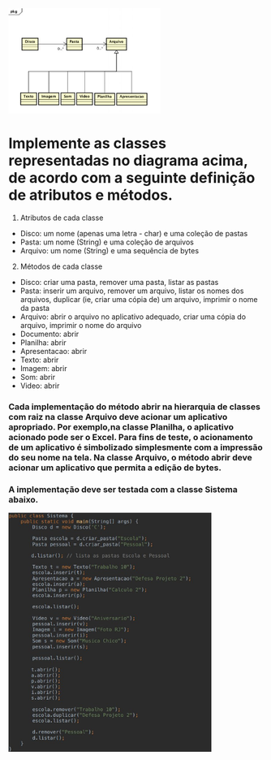 <img src="img/trabalho6.jpg" width=300>

# Implemente	as classes	representadas no	diagrama	acima,	de	acordo	com	a seguinte	definição	de	atributos	e	métodos.

1.	Atributos de	cada	classe
* Disco: um	nome (apenas	uma	letra	- char) e	uma	coleção	de	pastas
* Pasta: um	nome	(String)	e	uma	coleção	de	arquivos
* Arquivo: um	nome (String) e	uma	sequência	de	bytes
2.	Métodos de	cada	classe
* Disco: criar	uma	pasta,	remover	uma	pasta,	listar	as	pastas
* Pasta: inserir um	arquivo,	remover	um	arquivo,	listar	os nomes	dos
arquivos, duplicar	(ie,	criar	uma cópia	de)	um	arquivo,	imprimir	o nome da pasta
* Arquivo:	abrir o	arquivo no	aplicativo	adequado,	criar	uma	cópia do	
arquivo,	imprimir o	nome do	arquivo
* Documento:	abrir
* Planilha:	abrir
* Apresentacao:	abrir
* Texto:	abrir
* Imagem:	abrir
* Som:	abrir
* Video:	abrir

### Cada	implementação	do	método	abrir	na	hierarquia	de	classes	com	raiz	na	classe	Arquivo	deve	acionar	um	aplicativo	apropriado.	Por	exemplo,na	classe	Planilha, o	aplicativo	acionado	pode	ser o	Excel.	Para fins	de	teste,	o	acionamento	de	um aplicativo	é	simbolizado	simplesmente	com	a	impressão do	seu	nome na	tela. Na classe	Arquivo, o método abrir	deve	acionar	um	aplicativo	que	permita	a edição de	bytes.
### A	implementação	deve	ser	testada	com	a	classe	Sistema	abaixo.

<img src="img/java.jpg" width=400>